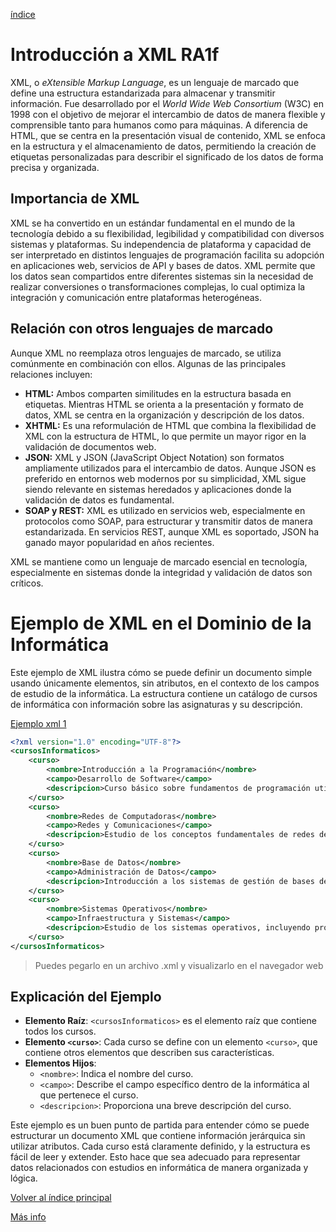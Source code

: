 [índice](./LM0400_indice.md)

# Introducción a XML RA1f

XML, o *eXtensible Markup Language*, es un lenguaje de marcado que define una estructura estandarizada para almacenar y transmitir información. Fue desarrollado por el *World Wide Web Consortium* (W3C) en 1998 con el objetivo de mejorar el intercambio de datos de manera flexible y comprensible tanto para humanos como para máquinas. A diferencia de HTML, que se centra en la presentación visual de contenido, XML se enfoca en la estructura y el almacenamiento de datos, permitiendo la creación de etiquetas personalizadas para describir el significado de los datos de forma precisa y organizada.

## Importancia de XML

XML se ha convertido en un estándar fundamental en el mundo de la tecnología debido a su flexibilidad, legibilidad y compatibilidad con diversos sistemas y plataformas. Su independencia de plataforma y capacidad de ser interpretado en distintos lenguajes de programación facilita su adopción en aplicaciones web, servicios de API y bases de datos. XML permite que los datos sean compartidos entre diferentes sistemas sin la necesidad de realizar conversiones o transformaciones complejas, lo cual optimiza la integración y comunicación entre plataformas heterogéneas.

## Relación con otros lenguajes de marcado

Aunque XML no reemplaza otros lenguajes de marcado, se utiliza comúnmente en combinación con ellos. Algunas de las principales relaciones incluyen:

- **HTML:** Ambos comparten similitudes en la estructura basada en etiquetas. Mientras HTML se orienta a la presentación y formato de datos, XML se centra en la organización y descripción de los datos.
- **XHTML:** Es una reformulación de HTML que combina la flexibilidad de XML con la estructura de HTML, lo que permite un mayor rigor en la validación de documentos web.
- **JSON:** XML y JSON (JavaScript Object Notation) son formatos ampliamente utilizados para el intercambio de datos. Aunque JSON es preferido en entornos web modernos por su simplicidad, XML sigue siendo relevante en sistemas heredados y aplicaciones donde la validación de datos es fundamental.
- **SOAP y REST:** XML es utilizado en servicios web, especialmente en protocolos como SOAP, para estructurar y transmitir datos de manera estandarizada. En servicios REST, aunque XML es soportado, JSON ha ganado mayor popularidad en años recientes.

XML se mantiene como un lenguaje de marcado esencial en tecnología, especialmente en sistemas donde la integridad y validación de datos son críticos.

# Ejemplo de XML en el Dominio de la Informática

Este ejemplo de XML ilustra cómo se puede definir un documento simple usando únicamente elementos, sin atributos, en el contexto de los campos de estudio de la informática. La estructura contiene un catálogo de cursos de informática con información sobre las asignaturas y su descripción.

[Ejemplo xml 1](./ejemplos/0401.xml)

```xml
<?xml version="1.0" encoding="UTF-8"?>
<cursosInformaticos>
    <curso>
        <nombre>Introducción a la Programación</nombre>
        <campo>Desarrollo de Software</campo>
        <descripcion>Curso básico sobre fundamentos de programación utilizando Python.</descripcion>
    </curso>
    <curso>
        <nombre>Redes de Computadoras</nombre>
        <campo>Redes y Comunicaciones</campo>
        <descripcion>Estudio de los conceptos fundamentales de redes de computadoras y protocolos de comunicación.</descripcion>
    </curso>
    <curso>
        <nombre>Base de Datos</nombre>
        <campo>Administración de Datos</campo>
        <descripcion>Introducción a los sistemas de gestión de bases de datos relacionales.</descripcion>
    </curso>
    <curso>
        <nombre>Sistemas Operativos</nombre>
        <campo>Infraestructura y Sistemas</campo>
        <descripcion>Estudio de los sistemas operativos, incluyendo procesos, memoria y sistemas de archivos.</descripcion>
    </curso>
</cursosInformaticos>
```
> Puedes pegarlo en un archivo .xml y visualizarlo en el navegador web
> 
## Explicación del Ejemplo

- **Elemento Raíz**: `<cursosInformaticos>` es el elemento raíz que contiene todos los cursos.
- **Elemento `<curso>`**: Cada curso se define con un elemento `<curso>`, que contiene otros elementos que describen sus características.
- **Elementos Hijos**:
  - `<nombre>`: Indica el nombre del curso.
  - `<campo>`: Describe el campo específico dentro de la informática al que pertenece el curso.
  - `<descripcion>`: Proporciona una breve descripción del curso.

Este ejemplo es un buen punto de partida para entender cómo se puede estructurar un documento XML que contiene información jerárquica sin utilizar atributos. Cada curso está claramente definido, y la estructura es fácil de leer y extender. Esto hace que sea adecuado para representar datos relacionados con estudios en informática de manera organizada y lógica.



[Volver al índice principal](./LM0400_indice.md)

[Más info](https://www.mclibre.org/consultar/xml/lecciones/xml-quees.html)